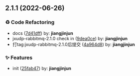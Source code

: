 ## 2.1.1 (2022-06-26)


### ♻ Code Refactoring

* docs ([7d41dff](http://git.10byun.com/10byun/jxudpplugin/commit/7d41dff)) by: **jiangjinjun**
* jxudp-rabbitmq-2.1.0 check in ([9dea0ce](http://git.10byun.com/10byun/jxudpplugin/commit/9dea0ce)) by: **jiangjinjun**
* 打tag:jxudp-rabbitmq-2.1.0后提交 ([4a964d8](http://git.10byun.com/10byun/jxudpplugin/commit/4a964d8)) by: **jiangjinjun**


### ✨ Features

* init ([25fab47](http://git.10byun.com/10byun/jxudpplugin/commit/25fab47)) by: **jiangjinjun**




